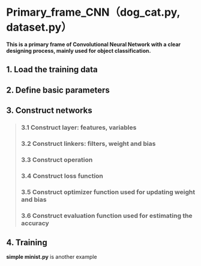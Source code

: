 # Primary_frame_CNN（dog_cat.py, dataset.py）  
**This is a primary frame of Convolutional Neural Network with a clear
designing process, mainly used for object classification.**  
## 1. Load the training data  
## 2. Define basic parameters  
## 3. Construct networks  
> ###  3.1 Construct layer: features, variables  
> ###  3.2 Construct linkers: filters, weight and bias  
> ###  3.3 Construct operation  
> ###  3.4 Construct loss function  
> ###  3.5 Construct optimizer function used for updating weight and bias  
> ###  3.6 Construct evaluation function used for estimating the accuracy  
## 4. Training  

**simple minist.py** is another example
